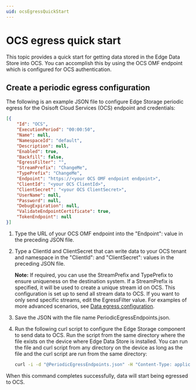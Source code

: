 ```yaml
---
uid: ocsEgressQuickStart
---
```


# OCS egress quick start

This topic provides a quick start for getting data stored in the Edge Data Store into OCS. You can accomplish this by using the OCS OMF endpoint which is configured for OCS authentication.

## Create a periodic egress configuration

The following is an example JSON file to configure Edge Storage periodic egress for the Osisoft Cloud Services (OCS) endpoint and credentials:

```json
[{
    "Id": "OCS",
    "ExecutionPeriod": "00:00:50",
    "Name": null,
    "NamespaceId": "default",
    "Description": null,
    "Enabled": true,
    "Backfill": false,
    "EgressFilter": "",
    "StreamPrefix": "ChangeMe",
    "TypePrefix": "ChangeMe",
    "Endpoint": "https://<your OCS OMF endpoint endpoint>",
    "ClientId": "<your OCS ClientId>",
    "ClientSecret": "<your OCS ClientSecret>",
    "UserName": null,
    "Password": null,
    "DebugExpiration": null,
    "ValidateEndpointCertificate": true,
    "TokenEndpoint": null
}]
```

1. Type the URL of your OCS OMF endpoint into the "Endpoint": value in the preceding JSON file.
2. Type a ClientId and ClientSecret that can write data to your OCS tenant and namespace in the "ClientId": and "ClientSecret": values in the preceding JSON file.

    **Note:** If required, you can use the StreamPrefix and TypePrefix to ensure uniqueness on the destination system. If a StreamPrefix is specified, it will be used to create a unique stream id on OCS. This configuration is set up to send all stream data to OCS. If you want to only send specific streams, edit the EgressFilter value. For examples of more advanced scenarios, see [Data egress configuration](xref:egress).

3. Save the JSON with the file name PeriodicEgressEndpoints.json.
4. Run the following curl script to configure the Edge Storage component to send data to OCS. Run the script from the same directory where the file exists on the device where Edge Data Store is installed. You can run the file and curl script from any directory on the device as long as the file and the curl script are run from the same directory:

    ```bash
    curl -i -d "@PeriodicEgressEndpoints.json" -H "Content-Type: application/json" -X PUT http://localhost:5590/api/v1/configuration/storage/PeriodicEgressEndpoints/
    ```

When this command completes successfully, data will start being egressed to OCS.
